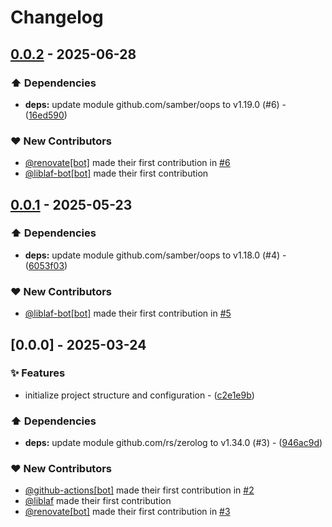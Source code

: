 # Changelog

## [0.0.2](https://github.com/liblaf/lollipop-go/compare/v0.0.1..v0.0.2) - 2025-06-28

### ⬆️ Dependencies

- **deps:** update module github.com/samber/oops to v1.19.0 (#6) - ([16ed590](https://github.com/liblaf/lollipop-go/commit/16ed59076e8cc7d5046c352ff188c16ba9c391e9))

### ❤️ New Contributors

- [@renovate[bot]](https://github.com/apps/renovate) made their first contribution in [#6](https://github.com/liblaf/lollipop-go/pull/6)
- [@liblaf-bot[bot]](https://github.com/apps/liblaf-bot) made their first contribution

## [0.0.1](https://github.com/liblaf/lollipop-go/compare/v0.0.0..v0.0.1) - 2025-05-23

### ⬆️ Dependencies

- **deps:** update module github.com/samber/oops to v1.18.0 (#4) - ([6053f03](https://github.com/liblaf/lollipop-go/commit/6053f03f960f66f0168c81e5d1c9951d768171a6))

### ❤️ New Contributors

- [@liblaf-bot[bot]](https://github.com/apps/liblaf-bot) made their first contribution in [#5](https://github.com/liblaf/lollipop-go/pull/5)

## [0.0.0] - 2025-03-24

### ✨ Features

- initialize project structure and configuration - ([c2e1e9b](https://github.com/liblaf/lollipop-go/commit/c2e1e9b969095764f137ecdacd1a7190f5499080))

### ⬆️ Dependencies

- **deps:** update module github.com/rs/zerolog to v1.34.0 (#3) - ([946ac9d](https://github.com/liblaf/lollipop-go/commit/946ac9dcfa106563760912aa69e33c2c4619f5e5))

### ❤️ New Contributors

- [@github-actions[bot]](https://github.com/apps/github-actions) made their first contribution in [#2](https://github.com/liblaf/lollipop-go/pull/2)
- [@liblaf](https://github.com/liblaf) made their first contribution
- [@renovate[bot]](https://github.com/apps/renovate) made their first contribution in [#3](https://github.com/liblaf/lollipop-go/pull/3)

